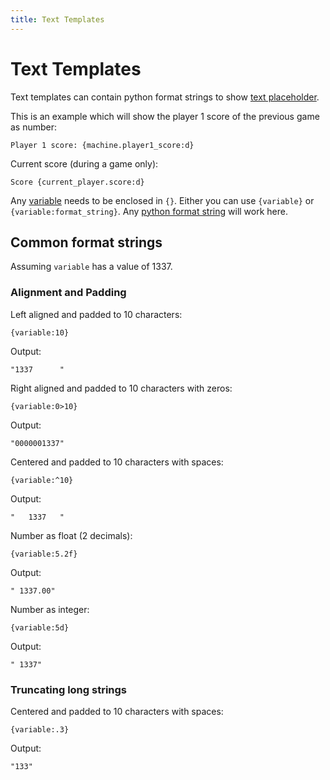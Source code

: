 ```yaml
---
title: Text Templates
---
```


# Text Templates


Text templates can contain python format strings to show
[text placeholder](dynamic_values.md).

This is an example which will show the player 1 score of the previous
game as number:

    Player 1 score: {machine.player1_score:d}

Current score (during a game only):

    Score {current_player.score:d}

Any [variable](dynamic_values.md) needs to
be enclosed in `{}`. Either you can use `{variable}` or
`{variable:format_string}`. Any [python format
string](https://docs.python.org/3/library/string.html#string-formatting)
will work here.

## Common format strings

Assuming `variable` has a value of 1337.

### Alignment and Padding

Left aligned and padded to 10 characters:

    {variable:10}

Output:

    "1337      "

Right aligned and padded to 10 characters with zeros:

    {variable:0>10}

Output:

    "0000001337"

Centered and padded to 10 characters with spaces:

    {variable:^10}

Output:

    "   1337   "

Number as float (2 decimals):

    {variable:5.2f}

Output:

    " 1337.00"

Number as integer:

    {variable:5d}

Output:

    " 1337"

### Truncating long strings

Centered and padded to 10 characters with spaces:

    {variable:.3}

Output:

    "133"
